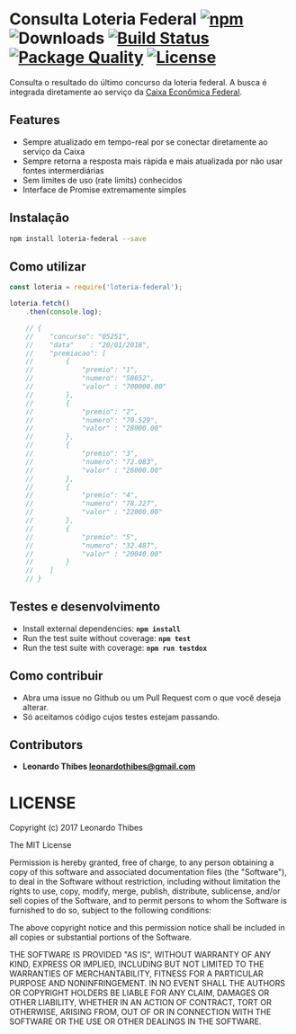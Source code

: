 # Consulta Loteria Federal [![npm](http://img.shields.io/npm/v/loteria-federal.svg)](https://www.npmjs.com/package/loteria-federal) ![Downloads](https://img.shields.io/npm/dm/loteria-federal.svg) [![Build Status](https://secure.travis-ci.org/leonardothibes/loteria-federal.png)](http://travis-ci.org/leonardothibes/loteria-federal) [![Package Quality](http://npm.packagequality.com/shield/loteria-federal.svg)](http://packagequality.com/#?package=loteria-federal) [![License](https://img.shields.io/npm/l/loteria-federal.svg)](LICENSE)

Consulta o resultado do último concurso da loteria federal. A busca é integrada diretamente ao serviço da [Caixa Econômica Federal](http://www.caixa.gov.br).

Features
--------

* Sempre atualizado em tempo-real por se conectar diretamente ao serviço da Caixa
* Sempre retorna a resposta mais rápida e mais atualizada por não usar fontes intermerdiárias
* Sem limites de uso (rate limits) conhecidos
* Interface de Promise extremamente simples

Instalação
----------

```bash
npm install loteria-federal --save
```

Como utilizar
-------------

```js
const loteria = require('loteria-federal');

loteria.fetch()
    .then(console.log);

    // {
    //    "concurso": "05251",
    //    "data"    : "20/01/2018",
    //    "premiacao": [
    //        {
    //            "premio": "1",
    //            "numero": "58652",
    //            "valor" : "700000.00"
    //        },
    //        {
    //            "premio": "2",
    //            "numero": "70.529",
    //            "valor" : "28000.00"
    //        },
    //        {
    //            "premio": "3",
    //            "numero": "72.083",
    //            "valor" : "26000.00"
    //        },
    //        {
    //            "premio": "4",
    //            "numero": "78.227",
    //            "valor" : "22000.00"
    //        },
    //        {
    //            "premio": "5",
    //            "numero": "32.487",
    //            "valor" : "20040.00"
    //        }
    //    ]
    // }
```

Testes e desenvolvimento
------------------------

* Install external dependencies: **``npm install``**
* Run the test suite without coverage: **``npm test``**
* Run the test suite with coverage: **``npm run testdox``**

Como contribuir
-----------------

* Abra uma issue no Github ou um Pull Request com o que você deseja alterar.
* Só aceitamos código cujos testes estejam passando.

Contributors
------------

 * **Leonardo Thibes <leonardothibes@gmail.com>**

LICENSE
=======

Copyright (c) 2017 Leonardo Thibes

The MIT License

Permission is hereby granted, free of charge, to any person obtaining a copy of
this software and associated documentation files (the "Software"), to deal in
the Software without restriction, including without limitation the rights to
use, copy, modify, merge, publish, distribute, sublicense, and/or sell copies of
the Software, and to permit persons to whom the Software is furnished to do so,
subject to the following conditions:

The above copyright notice and this permission notice shall be included in all
copies or substantial portions of the Software.

THE SOFTWARE IS PROVIDED "AS IS", WITHOUT WARRANTY OF ANY KIND, EXPRESS OR
IMPLIED, INCLUDING BUT NOT LIMITED TO THE WARRANTIES OF MERCHANTABILITY, FITNESS
FOR A PARTICULAR PURPOSE AND NONINFRINGEMENT. IN NO EVENT SHALL THE AUTHORS OR
COPYRIGHT HOLDERS BE LIABLE FOR ANY CLAIM, DAMAGES OR OTHER LIABILITY, WHETHER
IN AN ACTION OF CONTRACT, TORT OR OTHERWISE, ARISING FROM, OUT OF OR IN
CONNECTION WITH THE SOFTWARE OR THE USE OR OTHER DEALINGS IN THE SOFTWARE.
